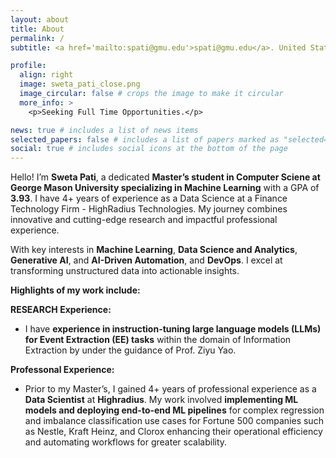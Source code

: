 ```yaml
---
layout: about
title: About
permalink: /
subtitle: <a href='mailto:spati@gmu.edu'>spati@gmu.edu</a>. United States

profile:
  align: right
  image: sweta_pati_close.png
  image_circular: false # crops the image to make it circular
  more_info: >
    <p>Seeking Full Time Opportunities.</p>

news: true # includes a list of news items
selected_papers: false # includes a list of papers marked as "selected={true}"
social: true # includes social icons at the bottom of the page
---
```


Hello! I’m **Sweta Pati**, a dedicated **Master’s student in Computer Sciene at George Mason University specializing in Machine Learning** with a GPA of **3.93**. I have 4+ years of experience as a Data Science at a Finance Technology Firm - HighRadius Technologies. My journey combines innovative and cutting-edge research and impactful professional experience.

With key interests in **Machine Learning**, **Data Science and Analytics**, **Generative AI**, and **AI-Driven Automation**, and **DevOps**. I excel at transforming unstructured data into actionable insights.

**Highlights of my work include:**

**RESEARCH Experience:**  
- I have **experience in instruction-tuning large language models (LLMs) for Event Extraction (EE) tasks** within the domain of Information Extraction by under the guidance of  Prof. Ziyu Yao. 

**Professonal Experience:**  
- Prior to my Master’s, I gained 4+ years of professional experience as a **Data Scientist** at **Highradius**. My work involved **implementing ML models and deploying end-to-end ML pipelines** for complex regression and imbalance classification use cases for Fortune 500 companies such as Nestle, Kraft Heinz, and Clorox enhancing their operational efficiency and automating workflows for greater scalability.